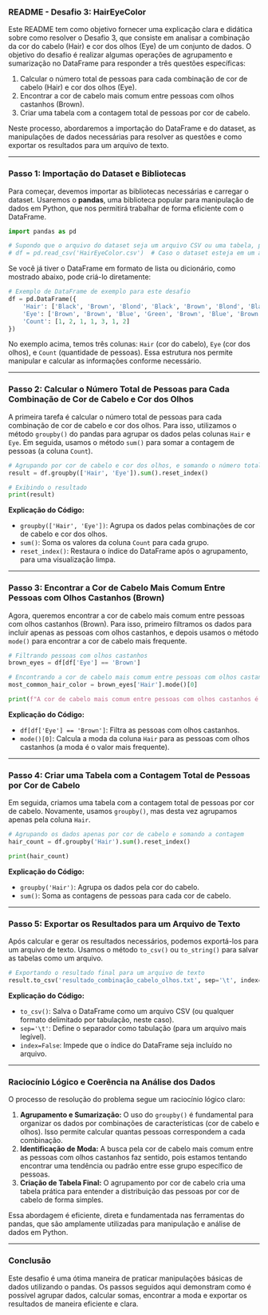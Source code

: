 ### README - Desafio 3: HairEyeColor

Este README tem como objetivo fornecer uma explicação clara e didática sobre como resolver o Desafio 3, que consiste em analisar a combinação da cor do cabelo (Hair) e cor dos olhos (Eye) de um conjunto de dados. O objetivo do desafio é realizar algumas operações de agrupamento e sumarização no DataFrame para responder a três questões específicas:

1. Calcular o número total de pessoas para cada combinação de cor de cabelo (Hair) e cor dos olhos (Eye).
2. Encontrar a cor de cabelo mais comum entre pessoas com olhos castanhos (Brown).
3. Criar uma tabela com a contagem total de pessoas por cor de cabelo.

Neste processo, abordaremos a importação do DataFrame e do dataset, as manipulações de dados necessárias para resolver as questões e como exportar os resultados para um arquivo de texto.

---

### Passo 1: Importação do Dataset e Bibliotecas

Para começar, devemos importar as bibliotecas necessárias e carregar o dataset. Usaremos o **pandas**, uma biblioteca popular para manipulação de dados em Python, que nos permitirá trabalhar de forma eficiente com o DataFrame.

```python
import pandas as pd

# Supondo que o arquivo do dataset seja um arquivo CSV ou uma tabela, podemos carregá-lo da seguinte maneira:
# df = pd.read_csv('HairEyeColor.csv')  # Caso o dataset esteja em um arquivo CSV
```

Se você já tiver o DataFrame em formato de lista ou dicionário, como mostrado abaixo, pode criá-lo diretamente:

```python
# Exemplo de DataFrame de exemplo para este desafio
df = pd.DataFrame({
    'Hair': ['Black', 'Brown', 'Blond', 'Black', 'Brown', 'Blond', 'Black'],
    'Eye': ['Brown', 'Brown', 'Blue', 'Green', 'Brown', 'Blue', 'Brown'],
    'Count': [1, 2, 1, 1, 3, 1, 2]
})
```

No exemplo acima, temos três colunas: `Hair` (cor do cabelo), `Eye` (cor dos olhos), e `Count` (quantidade de pessoas). Essa estrutura nos permite manipular e calcular as informações conforme necessário.

---

### Passo 2: Calcular o Número Total de Pessoas para Cada Combinação de Cor de Cabelo e Cor dos Olhos

A primeira tarefa é calcular o número total de pessoas para cada combinação de cor de cabelo e cor dos olhos. Para isso, utilizamos o método `groupby()` do pandas para agrupar os dados pelas colunas `Hair` e `Eye`. Em seguida, usamos o método `sum()` para somar a contagem de pessoas (a coluna `Count`).

```python
# Agrupando por cor de cabelo e cor dos olhos, e somando o número total de pessoas
result = df.groupby(['Hair', 'Eye']).sum().reset_index()

# Exibindo o resultado
print(result)
```

**Explicação do Código:**
- `groupby(['Hair', 'Eye'])`: Agrupa os dados pelas combinações de cor de cabelo e cor dos olhos.
- `sum()`: Soma os valores da coluna `Count` para cada grupo.
- `reset_index()`: Restaura o índice do DataFrame após o agrupamento, para uma visualização limpa.

---

### Passo 3: Encontrar a Cor de Cabelo Mais Comum Entre Pessoas com Olhos Castanhos (Brown)

Agora, queremos encontrar a cor de cabelo mais comum entre pessoas com olhos castanhos (Brown). Para isso, primeiro filtramos os dados para incluir apenas as pessoas com olhos castanhos, e depois usamos o método `mode()` para encontrar a cor de cabelo mais frequente.

```python
# Filtrando pessoas com olhos castanhos
brown_eyes = df[df['Eye'] == 'Brown']

# Encontrando a cor de cabelo mais comum entre pessoas com olhos castanhos
most_common_hair_color = brown_eyes['Hair'].mode()[0]

print(f"A cor de cabelo mais comum entre pessoas com olhos castanhos é: {most_common_hair_color}")
```

**Explicação do Código:**
- `df[df['Eye'] == 'Brown']`: Filtra as pessoas com olhos castanhos.
- `mode()[0]`: Calcula a moda da coluna `Hair` para as pessoas com olhos castanhos (a moda é o valor mais frequente).

---

### Passo 4: Criar uma Tabela com a Contagem Total de Pessoas por Cor de Cabelo

Em seguida, criamos uma tabela com a contagem total de pessoas por cor de cabelo. Novamente, usamos `groupby()`, mas desta vez agrupamos apenas pela coluna `Hair`.

```python
# Agrupando os dados apenas por cor de cabelo e somando a contagem
hair_count = df.groupby('Hair').sum().reset_index()

print(hair_count)
```

**Explicação do Código:**
- `groupby('Hair')`: Agrupa os dados pela cor do cabelo.
- `sum()`: Soma as contagens de pessoas para cada cor de cabelo.

---

### Passo 5: Exportar os Resultados para um Arquivo de Texto

Após calcular e gerar os resultados necessários, podemos exportá-los para um arquivo de texto. Usamos o método `to_csv()` ou `to_string()` para salvar as tabelas como um arquivo.

```python
# Exportando o resultado final para um arquivo de texto
result.to_csv('resultado_combinação_cabelo_olhos.txt', sep='\t', index=False)
```

**Explicação do Código:**
- `to_csv()`: Salva o DataFrame como um arquivo CSV (ou qualquer formato delimitado por tabulação, neste caso).
- `sep='\t'`: Define o separador como tabulação (para um arquivo mais legível).
- `index=False`: Impede que o índice do DataFrame seja incluído no arquivo.

---

### Raciocínio Lógico e Coerência na Análise dos Dados

O processo de resolução do problema segue um raciocínio lógico claro:

1. **Agrupamento e Sumarização:** O uso do `groupby()` é fundamental para organizar os dados por combinações de características (cor de cabelo e olhos). Isso permite calcular quantas pessoas correspondem a cada combinação.
2. **Identificação de Moda:** A busca pela cor de cabelo mais comum entre as pessoas com olhos castanhos faz sentido, pois estamos tentando encontrar uma tendência ou padrão entre esse grupo específico de pessoas.
3. **Criação de Tabela Final:** O agrupamento por cor de cabelo cria uma tabela prática para entender a distribuição das pessoas por cor de cabelo de forma simples.

Essa abordagem é eficiente, direta e fundamentada nas ferramentas do pandas, que são amplamente utilizadas para manipulação e análise de dados em Python.

---

### Conclusão

Este desafio é uma ótima maneira de praticar manipulações básicas de dados utilizando o pandas. Os passos seguidos aqui demonstram como é possível agrupar dados, calcular somas, encontrar a moda e exportar os resultados de maneira eficiente e clara.

